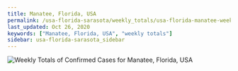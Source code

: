 ```yaml
---
title: Manatee, Florida, USA
permalink: /usa-florida-sarasota/weekly_totals/usa-florida-manatee-weekly_totals.html
last_updated: Oct 26, 2020
keywords: ["Manatee, Florida, USA", "weekly totals"]
sidebar: usa-florida-sarasota_sidebar
---
```


![Weekly Totals of Confirmed Cases for Manatee, Florida, USA](/covid_tracker/images/graphs/usa-florida-manatee-weekly_totals_graph.png)
